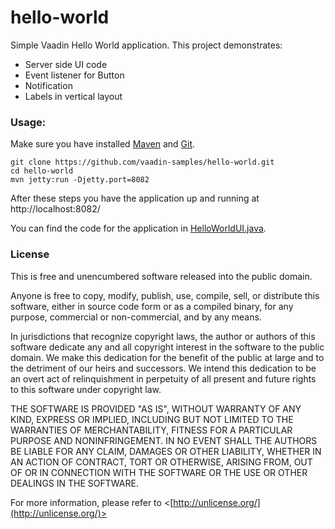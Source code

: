 hello-world
===========

Simple Vaadin Hello World application. This project demonstrates:
 * Server side UI code
 * Event listener for Button
 * Notification
 * Labels in vertical layout

### Usage:

Make sure you have installed [Maven](http://maven.apache.org/) and [Git](http://git-scm.com/).

    git clone https://github.com/vaadin-samples/hello-world.git
    cd hello-world
    mvn jetty:run -Djetty.port=8082
    
After these steps you have the application up and running at http://localhost:8082/

You can find the code for the application in [HelloWorldUI.java](src/main/java/org/vaadin/samples/helloworld/HelloWorldUI.java).

### License

This is free and unencumbered software released into the public domain.

Anyone is free to copy, modify, publish, use, compile, sell, or
distribute this software, either in source code form or as a compiled
binary, for any purpose, commercial or non-commercial, and by any
means.

In jurisdictions that recognize copyright laws, the author or authors
of this software dedicate any and all copyright interest in the
software to the public domain. We make this dedication for the benefit
of the public at large and to the detriment of our heirs and
successors. We intend this dedication to be an overt act of
relinquishment in perpetuity of all present and future rights to this
software under copyright law.

THE SOFTWARE IS PROVIDED "AS IS", WITHOUT WARRANTY OF ANY KIND,
EXPRESS OR IMPLIED, INCLUDING BUT NOT LIMITED TO THE WARRANTIES OF
MERCHANTABILITY, FITNESS FOR A PARTICULAR PURPOSE AND NONINFRINGEMENT.
IN NO EVENT SHALL THE AUTHORS BE LIABLE FOR ANY CLAIM, DAMAGES OR
OTHER LIABILITY, WHETHER IN AN ACTION OF CONTRACT, TORT OR OTHERWISE,
ARISING FROM, OUT OF OR IN CONNECTION WITH THE SOFTWARE OR THE USE OR
OTHER DEALINGS IN THE SOFTWARE.

For more information, please refer to <[http://unlicense.org/](http://unlicense.org/)>
